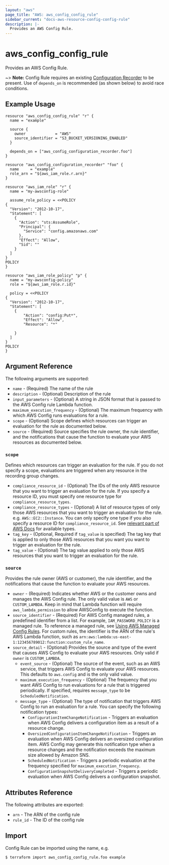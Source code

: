 ```yaml
---
layout: "aws"
page_title: "AWS: aws_config_config_rule"
sidebar_current: "docs-aws-resource-config-config-rule"
description: |-
  Provides an AWS Config Rule.
---
```


# aws\_config\_config\_rule

Provides an AWS Config Rule.

~> **Note:** Config Rule requires an existing [Configuration Recorder](/docs/providers/aws/r/config_configuration_recorder.html) to be present. Use of `depends_on` is recommended (as shown below) to avoid race conditions.

## Example Usage

```hcl
resource "aws_config_config_rule" "r" {
  name = "example"

  source {
    owner             = "AWS"
    source_identifier = "S3_BUCKET_VERSIONING_ENABLED"
  }

  depends_on = ["aws_config_configuration_recorder.foo"]
}

resource "aws_config_configuration_recorder" "foo" {
  name     = "example"
  role_arn = "${aws_iam_role.r.arn}"
}

resource "aws_iam_role" "r" {
  name = "my-awsconfig-role"

  assume_role_policy = <<POLICY
{
  "Version": "2012-10-17",
  "Statement": [
    {
      "Action": "sts:AssumeRole",
      "Principal": {
        "Service": "config.amazonaws.com"
      },
      "Effect": "Allow",
      "Sid": ""
    }
  ]
}
POLICY
}

resource "aws_iam_role_policy" "p" {
  name = "my-awsconfig-policy"
  role = "${aws_iam_role.r.id}"

  policy = <<POLICY
{
  "Version": "2012-10-17",
  "Statement": [
  	{
  		"Action": "config:Put*",
  		"Effect": "Allow",
  		"Resource": "*"

  	}
  ]
}
POLICY
}
```

## Argument Reference

The following arguments are supported:

* `name` - (Required) The name of the rule
* `description` - (Optional) Description of the rule
* `input_parameters` - (Optional) A string in JSON format that is passed to the AWS Config rule Lambda function.
* `maximum_execution_frequency` - (Optional) The maximum frequency with which AWS Config runs evaluations for a rule.
* `scope` - (Optional) Scope defines which resources can trigger an evaluation for the rule as documented below.
* `source` - (Required) Source specifies the rule owner, the rule identifier, and the notifications that cause
	the function to evaluate your AWS resources as documented below.

### `scope`

Defines which resources can trigger an evaluation for the rule.
If you do not specify a scope, evaluations are triggered when any resource in the recording group changes.

* `compliance_resource_id` - (Optional) The IDs of the only AWS resource that you want to trigger an evaluation for the rule.
	If you specify a resource ID, you must specify one resource type for `compliance_resource_types`.
* `compliance_resource_types` - (Optional) A list of resource types of only those AWS resources that you want to trigger an
	evaluation for the rule. e.g. `AWS::EC2::Instance`. You can only specify one type if you also specify
	a resource ID for `compliance_resource_id`. See [relevant part of AWS Docs](http://docs.aws.amazon.com/config/latest/APIReference/API_ResourceIdentifier.html#config-Type-ResourceIdentifier-resourceType) for available types.
* `tag_key` - (Optional, Required if `tag_value` is specified) The tag key that is applied to only those AWS resources that you want you
	want to trigger an evaluation for the rule.
* `tag_value` - (Optional) The tag value applied to only those AWS resources that you want to trigger an evaluation for the rule.

### `source`

Provides the rule owner (AWS or customer), the rule identifier, and the notifications that cause the function to evaluate your AWS resources.

* `owner` - (Required) Indicates whether AWS or the customer owns and manages the AWS Config rule.
	The only valid value is `AWS` or `CUSTOM_LAMBDA`. Keep in mind that Lambda function will require `aws_lambda_permission` to allow AWSConfig to execute the function.
* `source_identifier` - (Required) For AWS Config managed rules, a predefined identifier from a list. For example,
	`IAM_PASSWORD_POLICY` is a managed rule. To reference a managed rule, see [Using AWS Managed Config Rules](http://docs.aws.amazon.com/config/latest/developerguide/evaluate-config_use-managed-rules.html).
	For custom rules, the identifier is the ARN of the rule's AWS Lambda function, such as `arn:aws:lambda:us-east-1:123456789012:function:custom_rule_name`.
* `source_detail` - (Optional) Provides the source and type of the event that causes AWS Config to evaluate your AWS resources. Only valid if `owner` is `CUSTOM_LAMBDA`.
	* `event_source` - (Optional) The source of the event, such as an AWS service, that triggers AWS Config
		to evaluate your AWS resources. This defaults to `aws.config` and is the only valid value.
	* `maximum_execution_frequency` - (Optional) The frequency that you want AWS Config to run evaluations for a rule that
		is triggered periodically. If specified, requires `message_type` to be `ScheduledNotification`.
	* `message_type` - (Optional) The type of notification that triggers AWS Config to run an evaluation for a rule. You can specify the following notification types:
	    * `ConfigurationItemChangeNotification` - Triggers an evaluation when AWS
	    	Config delivers a configuration item as a result of a resource change.
	    * `OversizedConfigurationItemChangeNotification` - Triggers an evaluation
	    	when AWS Config delivers an oversized configuration item. AWS Config may
	    	generate this notification type when a resource changes and the notification
	    	exceeds the maximum size allowed by Amazon SNS.
	    * `ScheduledNotification` - Triggers a periodic evaluation at the frequency
	    	specified for `maximum_execution_frequency`.
	    * `ConfigurationSnapshotDeliveryCompleted` - Triggers a periodic evaluation
	    	when AWS Config delivers a configuration snapshot.

## Attributes Reference

The following attributes are exported:

* `arn` - The ARN of the config rule
* `rule_id` - The ID of the config rule

## Import

Config Rule can be imported using the name, e.g.

```
$ terraform import aws_config_config_rule.foo example
```
